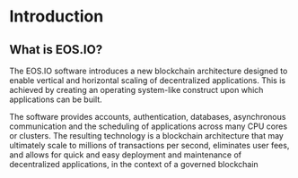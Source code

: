 # Introduction

## What is EOS.IO?

The EOS.IO software introduces a new blockchain architecture designed to enable vertical and horizontal scaling of decentralized applications. This is achieved by creating an operating system-like construct upon which applications can be built. 

The software provides accounts, authentication, databases, asynchronous communication and the scheduling of applications across many CPU cores or clusters. The resulting technology is a blockchain architecture that may ultimately scale to millions of transactions per second, eliminates user fees, and allows for quick and easy deployment and maintenance of decentralized applications, in the context of a governed blockchain






